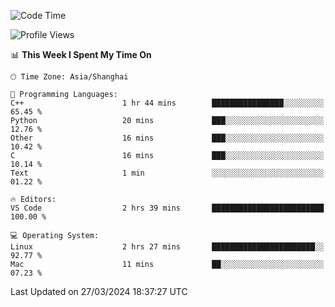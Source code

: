 <!--START_SECTION:waka-->
![Code Time](http://img.shields.io/badge/Code%20Time-370%20hrs%209%20mins-blue)

![Profile Views](http://img.shields.io/badge/Profile%20Views-11-blue)

📊 **This Week I Spent My Time On** 

```text
🕑︎ Time Zone: Asia/Shanghai

💬 Programming Languages: 
C++                      1 hr 44 mins        ████████████████░░░░░░░░░   65.45 % 
Python                   20 mins             ███░░░░░░░░░░░░░░░░░░░░░░   12.76 % 
Other                    16 mins             ███░░░░░░░░░░░░░░░░░░░░░░   10.42 % 
C                        16 mins             ███░░░░░░░░░░░░░░░░░░░░░░   10.14 % 
Text                     1 min               ░░░░░░░░░░░░░░░░░░░░░░░░░   01.22 % 

🔥 Editors: 
VS Code                  2 hrs 39 mins       █████████████████████████   100.00 % 

💻 Operating System: 
Linux                    2 hrs 27 mins       ███████████████████████░░   92.77 % 
Mac                      11 mins             ██░░░░░░░░░░░░░░░░░░░░░░░   07.23 % 
```


 Last Updated on 27/03/2024 18:37:27 UTC
<!--END_SECTION:waka-->
